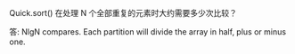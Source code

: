 Quick.sort() 在处理 N 个全部重复的元素时大约需要多少次比较？

答: NlgN compares. 
Each partition will divide the array in half, plus or minus one. 
